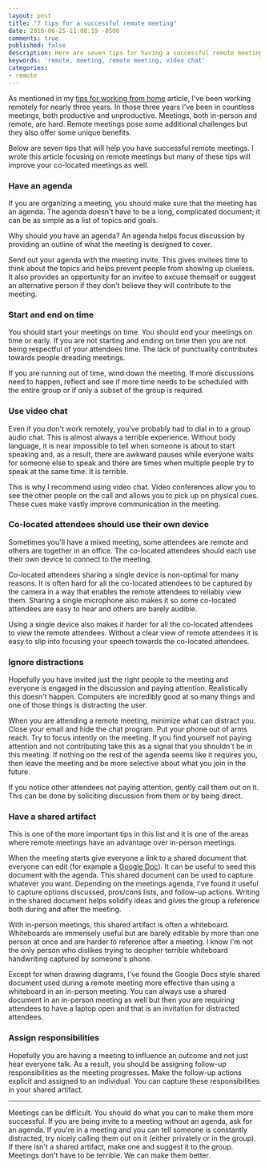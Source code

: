 ```yaml
---
layout: post
title: "7 tips for a successful remote meeting"
date: 2016-06-25 11:08:19 -0500
comments: true
published: false
description: Here are seven tips for having a successful remote meeting.
keywords: 'remote, meeting, remote meeting, video chat'
categories: 
- remote
---
```


As mentioned in my
[tips for working from home](/blog/2016/06/14/tips-for-working-from-home/)
article, I've been working remotely for nearly three years. In those
three years I've been in countless meetings, both productive and
unproductive. Meetings, both in-person and remote, are hard. Remote
meetings pose some additional challenges but they also offer some
unique benefits.

Below are seven tips that will help you have successful remote
meetings. I wrote this article focusing on remote meetings but many of
these tips will improve your co-located meetings as well.

### Have an agenda

If you are organizing a meeting, you should make sure that the meeting
has an agenda. The agenda doesn't have to be a long, complicated
document; it can be as simple as a list of topics and goals.

Why should you have an agenda? An agenda helps focus discussion by
providing an outline of what the meeting is designed to cover.

Send out your agenda with the meeting invite. This gives invitees time
to think about the topics and helps prevent people from showing up
clueless. It also provides an opportunity for an invitee to excuse
themself or suggest an alternative person if they don't believe they
will contribute to the meeting.

### Start and end on time

You should start your meetings on time. You should end your meetings
on time or early. If you are not starting and ending on time then you
are not being respectful of your attendees time. The lack of
punctuality contributes towards people dreading meetings.

If you are running out of time, wind down the meeting. If more
discussions need to happen, reflect and see if more time needs to be
scheduled with the entire group or if only a subset of the group is
required.

### Use video chat

Even if you don't work remotely, you've probably had to dial in to a
group audio chat. This is almost always a terrible experience. Without
body language, it is near impossible to tell when someone is about to
start speaking and, as a result, there are awkward pauses while
everyone waits for someone else to speak and there are times when
multiple people try to speak at the same time. It is terrible.

This is why I recommend using video chat. Video conferences allow you
to see the other people on the call and allows you to pick up on
physical cues. These cues make vastly improve communication in the
meeting.

### Co-located attendees should use their own device

Sometimes you'll have a mixed meeting, some attendees are remote and
others are together in an office. The co-located attendees should each
use their own device to connect to the meeting.

Co-located attendees sharing a single device is non-optimal for many
reasons. It is often hard for all the co-located attendees to be
captured by the camera in a way that enables the remote attendees to
reliably view them. Sharing a single microphone also makes it so some
co-located attendees are easy to hear and others are barely audible.

Using a single device also makes it harder for all the co-located
attendees to view the remote attendees. Without a clear view of remote
attendees it is easy to slip into focusing your speech towards the
co-located attendees.

### Ignore distractions

Hopefully you have invited just the right people to the meeting and
everyone is engaged in the discussion and paying
attention. Realistically this doesn't happen. Computers are incredibly
good at so many things and one of those things is distracting the
user.

When you are attending a remote meeting, minimize what can distract
you. Close your email and hide the chat program. Put your phone out of
arms reach. Try to focus intently on the meeting. If you find yourself
not paying attention and not contributing take this as a signal that
you shouldn't be in this meeting. If nothing on the rest of the agenda
seems like it requires you, then leave the meeting and be more
selective about what you join in the future.

If you notice other attendees not paying attention, gently call them
out on it. This can be done by soliciting discussion from them or by
being direct.
 
### Have a shared artifact

This is one of the more important tips in this list and it is one of
the areas where remote meetings have an advantage over in-person
meetings.

When the meeting starts give everyone a link to a shared document that
everyone can edit (for example a
[Google Doc](https://www.google.com/docs/about/)). It can be useful to
seed this document with the agenda. This shared document can be used
to capture whatever you want. Depending on the meetings agenda, I've
found it useful to capture options discussed, pros/cons lists, and
follow-up actions. Writing in the shared document helps solidify ideas
and gives the group a reference both during and after the meeting.

With in-person meetings, this shared artifact is often a
whiteboard. Whiteboards are immensely useful but are barely editable
by more than one person at once and are harder to reference after a
meeting. I know I'm not the only person who dislikes trying to
decipher terrible whiteboard handwriting captured by someone's phone.

Except for when drawing diagrams, I've found the Google Docs style
shared document used during a remote meeting more effective than using
a whiteboard in an in-person meeting. You can always use a shared
document in an in-person meeting as well but then you are requiring
attendees to have a laptop open and that is an invitation for
distracted attendees.

### Assign responsibilities

Hopefully you are having a meeting to influence an outcome and not
just hear everyone talk. As a result, you should be assigning
follow-up responsibilities as the meeting progresses. Make the
follow-up actions explicit and assigned to an individual. You can
capture these responsibilities in your shared artifact.

---

Meetings can be difficult. You should do what you can to make them
more successful. If you are being invite to a meeting without an
agenda, ask for an agenda. If you're in a meeting and you can tell
someone is constantly distracted, try nicely calling them out on it
(either privately or in the group). If there isn't a shared artifact,
make one and suggest it to the group. Meetings don't have to be
terrible. We can make them better.
